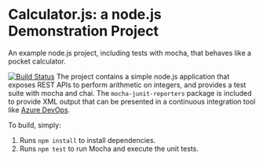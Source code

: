 Calculator.js: a node.js Demonstration Project
==============================================
An example node.js project, including tests with mocha, that behaves like
a pocket calculator.

[![Build Status](https://mayankahuja.visualstudio.com/Integrating%20External%20Source%20Control%20with%20Azure%20Pipelines/_apis/build/status/ahuja-mayank.calculator?branchName=master)](https://mayankahuja.visualstudio.com/Integrating%20External%20Source%20Control%20with%20Azure%20Pipelines/_build/latest?definitionId=16&branchName=master)
The project contains a simple node.js application that exposes REST APIs
to perform arithmetic on integers, and provides a test suite with mocha
and chai.  The `mocha-junit-reporters` package is included to provide XML
output that can be presented in a continuous integration tool like
[Azure DevOps](https://azure.com/devops).

To build, simply:

1. Runs `npm install` to install dependencies.
2. Runs `npm test` to run Mocha and execute the unit tests.

